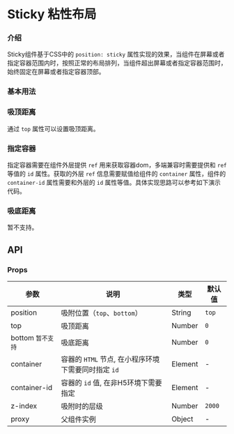 # Sticky 粘性布局

### 介绍

Sticky组件基于CSS中的 `position: sticky` 属性实现的效果，当组件在屏幕或者指定容器范围内时，按照正常的布局排列，当组件超出屏幕或者指定容器范围时，始终固定在屏幕或者指定容器顶部。

<!--@include: ./tips/introduce.md-->

<TipsIntroduce />

### 基本用法

<show-code com-type="sticky" com-show-type="base" />

### 吸顶距离

通过 `top` 属性可以设置吸顶距离。

<show-code com-type="sticky" com-show-type="top" />

### 指定容器

指定容器需要在组件外层提供 `ref` 用来获取容器dom，多端兼容时需要提供和 `ref` 等值的 `id` 属性。获取的外层 `ref` 信息需要赋值给组件的 `container` 属性，组件的 `container-id` 属性需要和外层的 `id` 属性等值。具体实现思路可以参考如下演示代码。

<TipsDemoWarning />

<show-code language="ts" com-type="sticky" com-show-type="container-ts" />

<show-code com-type="sticky" com-show-type="container" />

### 吸底距离

暂不支持。

## API

### Props

| 参数         | 说明                             | 类型   | 默认值           |
|--------------|----------------------------------|--------|------------------|
| position         | 吸附位置（`top`、`bottom`）               | String | `top`                |
| top         | 吸顶距离               | Number | `0`                |
| bottom `暂不支持`         | 吸底距离               | Number | `0`                |
| container         | 容器的 `HTML` 节点, 在小程序环境下需要同时指定 `id`               | Element | -                |
| container-id         | 容器的 `id` 值, 在非H5环境下需要指定               | Element | -                |
| z-index         | 吸附时的层级               | Number | `2000`               |
| proxy         | 父组件实例               | Object | -                |
